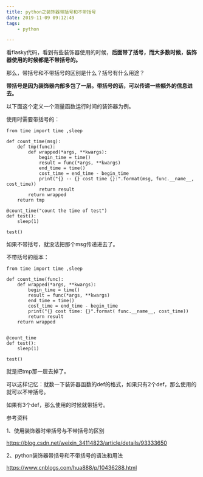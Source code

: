 ```yaml
---
title: python之装饰器带括号和不带括号
date: 2019-11-09 09:12:49
tags:
	- python

---
```




看flasky代码，看到有些装饰器使用的时候，**后面带了括号，而大多数时候，装饰器使用的时候都是不带括号的。**

那么，带括号和不带括号的区别是什么？括号有什么用途？

**带括号是因为装饰器内部多包了一层。带括号的话，可以传递一些额外的信息进去。**

以下面这个定义一个测量函数运行时间的装饰器为例。

使用时需要带括号的：

```
from time import time ,sleep

def count_time(msg):
    def tmp(func):
        def wrapped(*args, **kwargs):
            begin_time = time()
            result = func(*args, **kwargs)
            end_time = time()
            cost_time = end_time - begin_time
            print("{} -- {} cost time {}:".format(msg, func.__name__, cost_time))
            return result
        return wrapped
    return tmp

@count_time("count the time of test")
def test():
    sleep(1)

test()
```

如果不带括号，就没法把那个msg传递进去了。

不带括号的版本：

```
from time import time ,sleep

def count_time(func):
    def wrapped(*args, **kwargs):
        begin_time = time()
        result = func(*args, **kwargs)
        end_time = time()
        cost_time = end_time - begin_time
        print("{} cost time: {}".format( func.__name__, cost_time))
        return result
    return wrapped


@count_time
def test():
    sleep(1)

test()
```

就是把tmp那一层去掉了。

可以这样记忆：就数一下装饰器函数的def的格式，如果只有2个def，那么使用的就可以不带括号。

如果有3个def，那么使用的时候就带括号。



参考资料

1、使用装饰器时带括号与不带括号的区别

https://blog.csdn.net/weixin_34114823/article/details/93333650

2、python装饰器带括号和不带括号的语法和用法

<https://www.cnblogs.com/hua888/p/10436288.html>